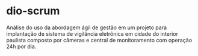 # dio-scrum
Análise do uso da abordagem ágil de gestão em um projeto para implantação de sistema de vigilância eletrônica em cidade do 
interior paulista composto por câmeras e central de monitoramento com operação 24h por dia.
